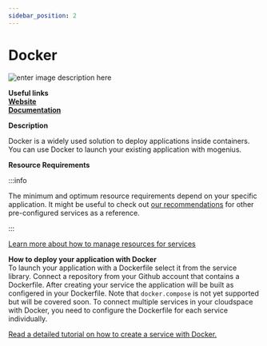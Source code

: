 ```yaml
---
sidebar_position: 2
---
```


# Docker

![enter image description here](https://api.dev.mogenius.com/file/id/86c76f4c-cb4d-4a1b-a88b-2258d3fda84e)

**Useful links**  
**[Website](https://www.docker.com/)**  
**[Documentation](https://docs.docker.com/)**  

**Description**

Docker is a widely used solution to deploy applications inside containers. You can use Docker to launch your existing application with mogenius.

**Resource Requirements**

:::info

The minimum and optimum resource requirements depend on your specific application. It might be useful to check out [our recommendations](./../cloud-management/resource-management.md) for other pre-configured services as a reference.

:::

[Learn more about how to manage resources for services](./../cloud-management/resource-management.md)

**How to deploy your application with Docker**  
To launch your application with a Dockerfile select it from the service library. Connect a repository from your Github account that contains a Dockerfile. After creating your service the application will be built as configered in your Dockerfile. Note that `docker.compose` is not yet supported but will be covered soon. To connect multiple services in your cloudspace with Docker, you need to configure the Dockerfile for each service individually.  

[Read a detailed tutorial on how to create a service with Docker.](./../tutorials/deploy%20Docker.md)